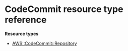 # CodeCommit resource type reference<a name="AWS_CodeCommit"></a>

**Resource types**
+ [AWS::CodeCommit::Repository](aws-resource-codecommit-repository.md)